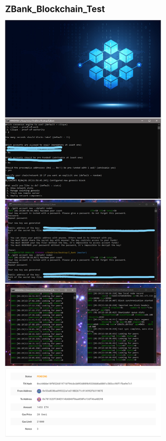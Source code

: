 # ZBank_Blockchain_Test

<img src="Screen_Shot/blockchain_pic.jpg"/>


<img src="Screen_Shot/configured_genesis.jpg"/>


<img src="Screen_Shot/node_creation.jpg"/>


<img src="Screen_Shot/nodes_activated.PNG"/>


<img src="Screen_Shot/Transaction.PNG"/>

